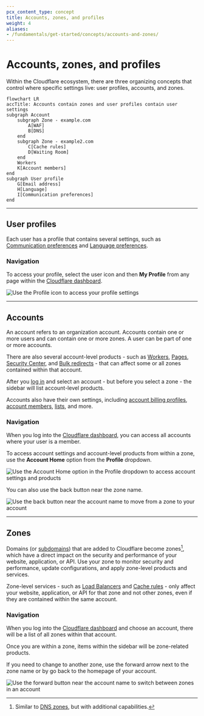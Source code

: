 ```yaml
---
pcx_content_type: concept
title: Accounts, zones, and profiles
weight: 4
aliases:
- /fundamentals/get-started/concepts/accounts-and-zones/
---
```


# Accounts, zones, and profiles

Within the Cloudflare ecosystem, there are three organizing concepts that control where specific settings live: user profiles, accounts, and zones.

```mermaid
flowchart LR
accTitle: Accounts contain zones and user profiles contain user settings
subgraph Account
    subgraph Zone - example.com
        A[WAF]
        B[DNS]
    end
    subgraph Zone - example2.com
        C[Cache rules]
        D[Waiting Room]
    end
    Workers
    K[Account members]
end
subgraph User profile
    G[Email address]
    H[Language]
    I[Communication preferences]
end
```

---

## User profiles

Each user has a profile that contains several settings, such as [Communication preferences](/fundamentals/account-and-billing/account-setup/customize-account/communication-preference/) and [Language preferences](/fundamentals/account-and-billing/account-setup/customize-account/language-preference/).

### Navigation

To access your profile, select the user icon and then **My Profile** from any page within the [Cloudflare dashboard](https://dash.cloudflare.com).

![Use the Profile icon to access your profile settings](/images/fundamentals/get-started/profile-navigation.png)

---

## Accounts

An account refers to an organization account. Accounts contain one or more users and can contain one or more zones. A user can be part of one or more accounts.

There are also several account-level products - such as [Workers](/workers/), [Pages](/pages/), [Security Center](/security-center/), and [Bulk redirects](/rules/url-forwarding/bulk-redirects/) - that can affect some or all zones contained within that account.

After you [log in](https://dash.cloudflare.com) and select an account - but before you select a zone - the sidebar will list account-level products.

Accounts also have their own settings, including [account billing profiles](/fundamentals/account-and-billing/account-setup/create-billing-profile/), [account members](/fundamentals/account-and-billing/members/), [lists](/waf/tools/lists/), and more.

### Navigation

When you log into the [Cloudflare dashboard](https://dash.cloudflare.com), you can access all accounts where your user is a member.

To access account settings and account-level products from within a zone, use the **Account Home** option from the **Profile** dropdown.

![Use the Account Home option in the Profile dropdown to access account settings and products](/images/fundamentals/get-started/account-navigation-profile.png)

You can also use the back button near the zone name.

![Use the back button near the account name to move from a zone to your account](/images/fundamentals/get-started/account-navigation.png)

---

## Zones

Domains (or [subdomains](/dns/zone-setups/subdomain-setup/)) that are added to Cloudflare become zones[^1], which have a direct impact on the security and performance of your website, application, or API. Use your zone to monitor security and performance, update configurations, and apply zone-level products and services.

Zone-level services - such as [Load Balancers](/load-balancing/) and [Cache rules](/cache/how-to/cache-rules/) - only affect your website, application, or API for that zone and not other zones, even if they are contained within the same account.



### Navigation

When you log into the [Cloudflare dashboard](https://dash.cloudflare.com) and choose an account, there will be a list of all zones within that account.

Once you are within a zone, items within the sidebar will be zone-related products.

If you need to change to another zone, use the forward arrow next to the zone name or by go back to the homepage of your account.

![Use the forward button near the account name to switch between zones in an account](/images/fundamentals/get-started/zone-navigation.png)

[^1]: Similar to [DNS zones](https://www.cloudflare.com/learning/dns/glossary/dns-zone/), but with additional capabilities.